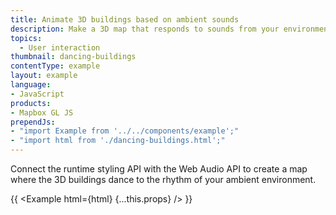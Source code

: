 ```yaml
---
title: Animate 3D buildings based on ambient sounds
description: Make a 3D map that responds to sounds from your environment.
topics:
  - User interaction
thumbnail: dancing-buildings
contentType: example
layout: example
language:
- JavaScript
products:
- Mapbox GL JS
prependJs:
- "import Example from '../../components/example';"
- "import html from './dancing-buildings.html';"
---
```


Connect the runtime styling API with the Web Audio API to create a map where the 3D buildings dance to the rhythm of your ambient environment.

{{ <Example html={html} {...this.props} /> }}
